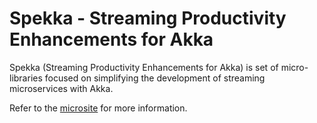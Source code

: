 # Spekka - Streaming Productivity Enhancements for Akka

Spekka (Streaming Productivity Enhancements for Akka) is set of micro-libraries focused on simplifying the development of streaming microservices with Akka.

Refer to the [microsite](https://spekka.github.io) for more information.